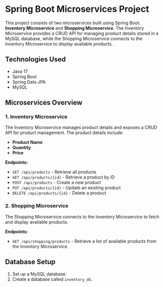 # Spring Boot Microservices Project

This project consists of two microservices built using Spring Boot: **Inventory Microservice** and **Shopping Microservice**. The Inventory Microservice provides a CRUD API for managing product details stored in a MySQL database, while the Shopping Microservice connects to the Inventory Microservice to display available products.

## Technologies Used
- Java 17
- Spring Boot
- Spring Data JPA
- MySQL

## Microservices Overview

### 1. Inventory Microservice
The Inventory Microservice manages product details and exposes a CRUD API for product management. The product details include:
- **Product Name**
- **Quantity**
- **Price**

**Endpoints:**
- `GET /api/products` - Retrieve all products
- `GET /api/products/{id}` - Retrieve a product by ID
- `POST /api/products` - Create a new product
- `PUT /api/products/{id}` - Update an existing product
- `DELETE /api/products/{id}` - Delete a product

### 2. Shopping Microservice
The Shopping Microservice connects to the Inventory Microservice to fetch and display available products.

**Endpoints:**
- `GET /api/shopping/products` - Retrieve a list of available products from the Inventory Microservice.

## Database Setup
1. Set up a MySQL database.
2. Create a database called `inventory_db`.
